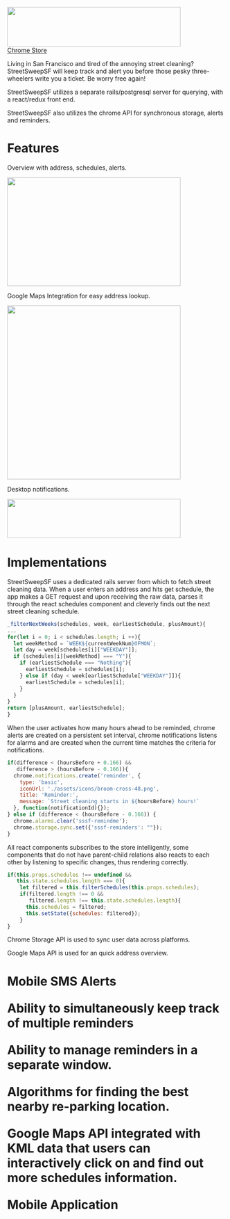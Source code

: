 <img
src='http://res.cloudinary.com/cloudlicious/image/upload/v1476984208/sssfheader_keyvrh.png'
width='400'
height='91'/>
<br/>
<a href='https://chrome.google.com/webstore/detail/streetsweepsf/amepcflliholagifophjfhcffnfifbeh'>Chrome Store</a>
<p>Living in San Francisco and tired of the annoying street cleaning? StreetSweepSF will keep track and alert you before those pesky three-wheelers write you a ticket. Be worry free again!</p>
<p>StreetSweepSF utilizes a separate rails/postgresql server for querying, with a react/redux front end.</p>
<p>StreetSweepSF also utilizes the chrome API for synchronous storage, alerts and reminders.</p>

<h1>Features</h1>
<p>Overview with address, schedules, alerts.</p>
<img src='http://res.cloudinary.com/cloudlicious/image/upload/v1476986356/sssf1_yemfva.png'
     width='400'
     height='250'/>
<p>Google Maps Integration for easy address lookup.</p>
<img src='http://res.cloudinary.com/cloudlicious/image/upload/v1476986965/sssf2-cropped_vdxvhy.png'
     width='400'
     height='400'/>
<p>Desktop notifications.</p>
<img src='http://res.cloudinary.com/cloudlicious/image/upload/v1476986584/sssf3-cropped_vguzt2.png'
     width='400'
     height='90'/>

<h1>Implementations</h1>
<p>StreetSweepSF uses a dedicated rails server from which to fetch street cleaning data. When a user enters an address and hits get schedule, the app makes a GET request and upon receiving the raw data, parses it through the react schedules component and cleverly finds out the next street cleaning schedule.</p>

```javascript
_filterNextWeeks(schedules, week, earliestSchedule, plusAmount){
...
for(let i = 0; i < schedules.length; i ++){
  let weekMethod = `WEEK${currentWeekNum}OFMON`;
  let day = week[schedules[i]["WEEKDAY"]];
  if (schedules[i][weekMethod] === "Y"){
    if (earliestSchedule === "Nothing"){
      earliestSchedule = schedules[i];
    } else if (day < week[earliestSchedule["WEEKDAY"]]){
      earliestSchedule = schedules[i];
    }
  }
}
return [plusAmount, earliestSchedule];
}
```

<p>When the user activates how many hours ahead to be reminded, chrome alerts are created on a persistent set interval, chrome notifications listens for alarms and are created when the current time matches the criteria for notifications.</p>

```javascript
if(difference < (hoursBefore + 0.166) &&
   difference > (hoursBefore - 0.166)){
  chrome.notifications.create('reminder', {
    type: 'basic',
    iconUrl: './assets/icons/broom-cross-48.png',
    title: 'Reminder:',
    message: `Street cleaning starts in ${hoursBefore} hours!`
  }, function(notificationId){});
} else if (difference < (hoursBefore - 0.166)) {
  chrome.alarms.clear('sssf-remindme');
  chrome.storage.sync.set({'sssf-reminders': ""});
}
```

<p>All react components subscribes to the store intelligently, some components that do not have parent-child relations also reacts to each other by listening to specific changes, thus rendering correctly.</p>

```javascript
if(this.props.schedules !== undefined &&
   this.state.schedules.length === 0){
    let filtered = this.filterSchedules(this.props.schedules);
    if(filtered.length !== 0 &&
       filtered.length !== this.state.schedules.length){
      this.schedules = filtered;
      this.setState({schedules: filtered});
    }
}
```

<p>Chrome Storage API is used to sync user data across platforms.</p>
<p>Google Maps API is used for an quick address overview.</p>

<h1><Future Improvements</h1>
<p>Mobile SMS Alerts</p>
<p>Ability to simultaneously keep track of multiple reminders</p>
<p>Ability to manage reminders in a separate window.</p>
<p>Algorithms for finding the best nearby re-parking location.</p>
<p>Google Maps API integrated with KML data that users can interactively click on and find out more schedules information.</p>
<p>Mobile Application</p>
